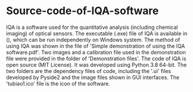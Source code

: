 # Source-code-of-IQA-software
IQA is a software used for the quantitative analysis (including chemical imaging) of optical sensors.
The executable (.exe) file of IQA is available in (), which can be run independently on Windows system. 
The method of using IQA was shown in the file of 'Simple demonstration of using the IQA software.pdf'.
Two images and a calibration file used in the demonstration file were provided in the folder of 'Demonstration files'.
The code of IQA is open source (MIT License). It was developed using Python 3.8 64-bit.
The two folders are the dependency files of code, including the '.ui' files developed by Pyside2 and the image files shown in GUI interfaces. The 'tubiao1.ico' file is the icon of the software.
